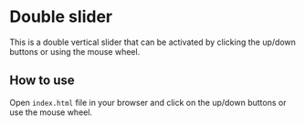 # Double slider

This is a double vertical slider that can be activated by clicking the up/down buttons or using the mouse wheel.

## How to use

Open `index.html` file in your browser and click on the up/down buttons or use the mouse wheel.
